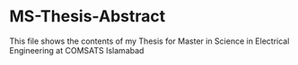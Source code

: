 # MS-Thesis-Abstract
This file shows the contents of my Thesis for Master in Science in Electrical Engineering at COMSATS Islamabad
